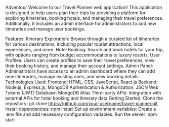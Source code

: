 Adventour
Welcome to our Travel Planner web application! This application is designed to help users plan their trips by providing a platform for exploring itineraries, booking hotels, and managing their travel preferences. Additionally, it includes an admin interface for administrators to add new itineraries and manage user bookings.

Features:
Itinerary Exploration: Browse through a curated list of itineraries for various destinations, including popular tourist attractions, local experiences, and more.
Hotel Booking: Search and book hotels for your trip, with options ranging from budget accommodations to luxury resorts.
User Profiles: Users can create profiles to save their travel preferences, view their booking history, and manage their account settings.
Admin Panel: Administrators have access to an admin dashboard where they can add new itineraries, manage existing ones, and view booking details.
Technologies Used:
Frontend: HTML, CSS, JavaScript, React.js
Backend: Node.js, Express.js, MongoDB
Authentication & Authorization: JSON Web Tokens (JWT)
Database: MongoDB Atlas
Third-party APIs: Integration with external APIs for hotel booking and itinerary data
Getting Started:
Clone the repository: git clone https://github.com/your-username/travel-planner.git
Install dependencies: npm install
Set up environment variables: Create a .env file and add necessary configuration variables.
Run the server: npm start
